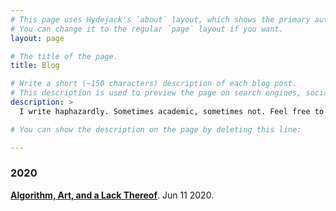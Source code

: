 ```yaml
---
# This page uses Hydejack's `about` layout, which shows the primary author's picture and about text at the top.
# You can change it to the regular `page` layout if you want.
layout: page

# The title of the page.
title: Blog

# Write a short (~150 characters) description of each blog post.
# This description is used to preview the page on search engines, social media, etc.
description: >
  I write haphazardly. Sometimes academic, sometimes not. Feel free to take a look.

# You can show the description on the page by deleting this line:

---
```


### 2020

**[Algorithm, Art, and a Lack Thereof](/blog/2020-06-11.md)**. Jun 11 2020.
